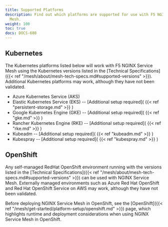 ```yaml
---
title: Supported Platforms
description: Find out which platforms are supported for use with F5 NGINX Service
  Mesh.
weight: 100
toc: true
docs: DOCS-688
---
```


## Kubernetes

The Kubernetes platforms listed below will work with F5 NGINX Service Mesh using the Kubernetes versions listed in the [Technical Specifications]({{< ref "/mesh/about/mesh-tech-specs.md#supported-versions" >}}). Additional Kubernetes platforms may work, although they have not been validated.

- Azure Kubernetes Service (AKS)
- Elastic Kubernetes Service (EKS) -- [Additional setup required]( {{< ref "persistent-storage.md" >}} )
- Google Kubernetes Engine (GKE) -- [Additional setup required]( {{< ref "gke.md" >}} )
- Rancher Kubernetes Engine (RKE) -- [Additional setup required]( {{< ref "rke.md" >}} )
- Kubeadm -- [Additional setup required]( {{< ref "kubeadm.md" >}} )
- Kubespray -- [Additional setup required]( {{< ref "kubespray.md" >}} )

## OpenShift

Any self-managed RedHat OpenShift environment running with the versions listed in the [Technical Specifications]({{< ref "/mesh/about/mesh-tech-specs.md#supported-versions" >}}) can be used with NGINX Service Mesh. Externally managed environments such as Azure Red Hat OpenShift and Red Hat OpenShift Service on AWS may work, although they have not been validated.

Before deploying NGINX Service Mesh in OpenShift, see the [OpenShift]({{< ref "/mesh/get-started/platform-setup/openshift.md" >}}) page, which highlights runtime and deployment considerations when using NGINX Service Mesh in OpenShift.
